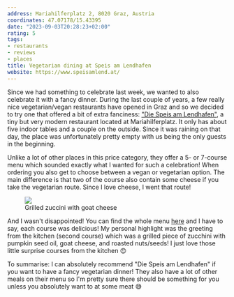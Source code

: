 ```yaml
---
address: Mariahilferplatz 2, 8020 Graz, Austria
coordinates: 47.07178/15.43395
date: "2023-09-03T20:28:23+02:00"
rating: 5
tags:
- restaurants
- reviews
- places
title: Vegetarian dining at Speis am Lendhafen
website: https://www.speisamlend.at/
---
```


Since we had something to celebrate last week, we wanted to also celebrate it with a fancy dinner. During the last couple of years, a few really nice vegetarian/vegan restaurants have opened in Graz and so we decided to try one that offered a bit of extra fanciness: ["Die Speis am Lendhafen"](https://www.speisamlend.at/), a tiny but very modern restaurant located at Mariahilferplatz. It only has about five indoor tables and a couple on the outside. Since it was raining on that day, the place was unfortunately pretty empty with us being the only guests in the beginning.

Unlike a lot of other places in this price category, they offer a 5- or 7-course menu which sounded exactly what I wanted for such a celebration!  When ordering you also get to choose between a vegan or vegetarian option. The main difference is that two of the course also contain some cheese if you take the vegetarian route. Since I love cheese, I went that route!

<figure><img src="https://zerokspot.com/api/photos/2023/09/03/IMG_0996.jpeg?profile=800"><figcaption>Grilled zuccini with goat cheese</figcaption></figure>

And I wasn't disappointed! You can find the whole menu [here](https://www.speisamlend.at/wp-content/uploads/2023/07/dinner-07_23-per-0307.pdf) and I have to say, each course was delicious! My personal highlight was the greeting from the kitchen (second course) which was a grilled piece of zucchini with pumpkin seed oil, goat cheese, and roasted nuts/seeds! I just love those little surprise courses from the kitchen 😍

To summarise: I can absolutely recommend "Die Speis am Lendhafen" if you want to have a fancy vegetarian dinner! They also have a lot of other meals on their menu so I'm pretty sure there should be something for you unless you absolutely want to at some meat 😅
